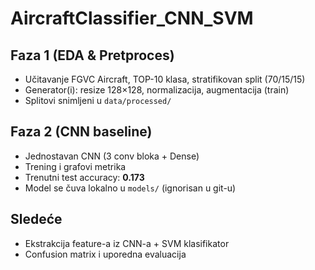 # AircraftClassifier_CNN_SVM

## Faza 1 (EDA & Pretproces)
- Učitavanje FGVC Aircraft, TOP-10 klasa, stratifikovan split (70/15/15)
- Generator(i): resize 128×128, normalizacija, augmentacija (train)
- Splitovi snimljeni u `data/processed/`

## Faza 2 (CNN baseline)
- Jednostavan CNN (3 conv bloka + Dense)
- Trening i grafovi metrika
- Trenutni test accuracy: **0.173**
- Model se čuva lokalno u `models/` (ignorisan u git-u)

## Sledeće
- Ekstrakcija feature-a iz CNN-a + SVM klasifikator
- Confusion matrix i uporedna evaluacija
